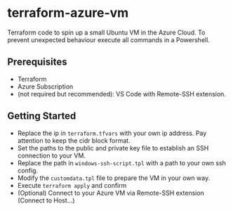 # terraform-azure-vm

Terraform code to spin up a small Ubuntu VM in the Azure Cloud. To prevent unexpected behaviour execute all commands in a Powershell.

## Prerequisites

- Terraform
- Azure Subscription
- (not required but recommended): VS Code with Remote-SSH extension.

## Getting Started

- Replace the ip in `terraform.tfvars` with your own ip address. Pay attention to keep the cidr block format.
- Set the paths to the public and private key file to establish an SSH connection to your VM. 
- Replace the path in `windows-ssh-script.tpl` with a path to your own ssh config.
- Modify the `customdata.tpl` file to prepare the VM in your own way.
- Execute `terraform apply` and confirm
- (Optional) Connect to your Azure VM via Remote-SSH extension (Connect to Host...)
